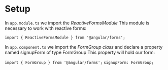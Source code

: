 # Setup

In `app.module.ts` we import the _ReactiveFormsModule_ This module is necessary to work with reactive forms:

`import { ReactiveFormsModule } from '@angular/forms';`

In `app.component.ts` we import the _FormGroup class_ and declare a property named signupForm of type FormGroup
This property will hold our form:

`import { FormGroup } from '@angular/forms';`
`signupForm: FormGroup;`
